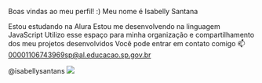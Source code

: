 Boas vindas ao meu perfil! :)
Meu nome é Isabelly Santana

Estou estudando na Alura
Estou me desenvolvendo na linguagem JavaScript
Utilizo esse espaço para minha organização e compartilhamento dos meu projetos desenvolvidos
Você pode entrar em contato comigo 📫
00001106743969sp@al.educacao.sp.gov.br

@isabellysantans
![](link)
